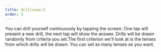```yaml
---
title: drillview-3
order: 3
---
```

You can drill yourself continuously by tapping the screen. One tap will present a new drill, the next tap will show the answer. Drills will be drawn randomly from criteria you set.The first criterion we'll look at is the tenses from which drills will be drawn. You can set as many tenses as you want.
